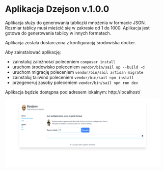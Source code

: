 # Aplikacja Dzejson v.1.0.0

Aplikacja służy do generowania tabliczki mnożenia w formacie JSON.
Rozmiar tablicy musi mieścić się w zakresie od 1 do 1000.
Aplikacja jest gotowa do generowania tablicy w innych formatach.

Aplikacja została dostarczona z konfiguracją środowiska docker.

Aby zainstalować aplikację:
- zainstaluj zależności poleceniem `composer install`
- uruchom środowisko poleceniem `vendor/bin/sail up --build -d`
- uruchom migrację poleceniem `vendor/bin/sail artisan migrate`
- zainstaluj tailwind poleceniem `vendor/bin/sail npn install`
- przegeneruj zasoby poleceniem `vendor/bin/sail npn run dev`

Aplikacja będzie dostępna pod adresem lokalnym: http://localhost/

![readme/homepage.png](readme/homepage.png)
